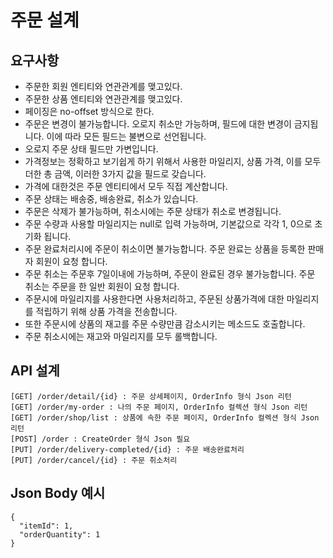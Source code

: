 # 주문 설계

## 요구사항
* 주문한 회원 엔티티와 연관관계를 맺고있다.
* 주문한 상품 엔티티와 연관관계를 맺고있다.
* 페이징은 no-offset 방식으로 한다.
* 주문은 변경이 불가능합니다. 오로지 취소만 가능하며, 필드에 대한 변경이 금지됩니다. 이에 따라 모든 필드는 불변으로 선언됩니다.
* 오로지 주문 상태 필드만 가변입니다.
* 가격정보는 정확하고 보기쉽게 하기 위해서 사용한 마일리지, 상품 가격, 이를 모두 더한 총 금액, 이러한 3가지 값을 필드로 갖습니다.
* 가격에 대한것은 주문 엔티티에서 모두 직접 계산합니다.
* 주문 상태는 배송중, 배송완료, 취소가 있습니다.
* 주문은 삭제가 불가능하며, 취소시에는 주문 상태가 취소로 변경됩니다.
* 주문 수량과 사용할 마일리지는 null로 입력 가능하며, 기본값으로 각각 1, 0으로 초기화 됩니다.
* 주문 완료처리시에 주문이 취소이면 불가능합니다. 주문 완료는 상품을 등록한 판매자 회원이 요청 합니다.
* 주문 취소는 주문후 7일이내에 가능하며, 주문이 완료된 경우 불가능합니다. 주문 취소는 주문을 한 일반 회원이 요청 합니다.
* 주문시에 마일리지를 사용한다면 사용처리하고, 주문된 상품가격에 대한 마일리지를 적립하기 위해 상품 가격을 전송합니다.
* 또한 주문시에 상품의 재고를 주문 수량만큼 감소시키는 메소드도 호출합니다.
* 주문 취소시에는 재고와 마일리지를 모두 롤백합니다.

## API 설계
```
[GET] /order/detail/{id} : 주문 상세페이지, OrderInfo 형식 Json 리턴
[GET] /order/my-order : 나의 주문 페이지, OrderInfo 컬렉션 형식 Json 리턴
[GET] /order/shop/list : 상품에 속한 주문 페이지, OrderInfo 컬렉션 형식 Json 리턴
[POST] /order : CreateOrder 형식 Json 필요
[PUT] /order/delivery-completed/{id} : 주문 배송완료처리
[PUT] /order/cancel/{id} : 주문 취소처리
```

## Json Body 예시
```
{
  "itemId": 1,
  "orderQuantity": 1
}
```